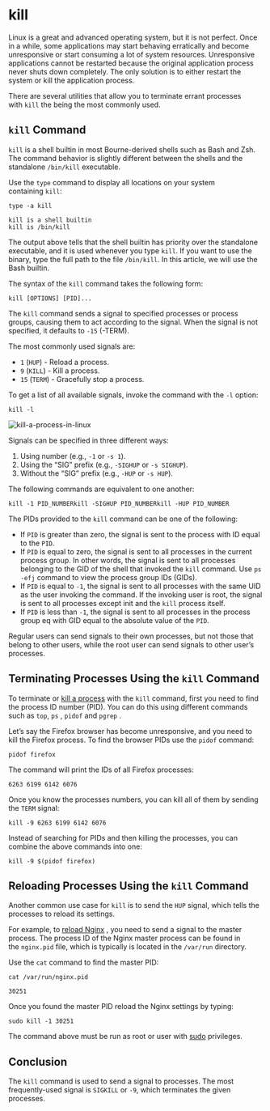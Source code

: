# **kill**

Linux is a great and advanced operating system, but it is not perfect. Once in a while, some applications may start behaving erratically and become unresponsive or start consuming a lot of system resources. Unresponsive applications cannot be restarted because the original application process never shuts down completely. The only solution is to either restart the system or kill the application process.

There are several utilities that allow you to terminate errant processes with `kill` the being the most commonly used.

## `kill` Command

`kill` is a shell builtin in most Bourne-derived shells such as Bash and Zsh. The command behavior is slightly different between the shells and the standalone `/bin/kill` executable.

Use the `type` command to display all locations on your system containing `kill`:

```
type -a kill
```

```
kill is a shell builtin
kill is /bin/kill
```

The output above tells that the shell builtin has priority over the standalone executable, and it is used whenever you type `kill`. If you want to use the binary, type the full path to the file `/bin/kill`. In this article, we will use the Bash builtin.

The syntax of the `kill` command takes the following form:

```
kill [OPTIONS] [PID]...
```

The `kill` command sends a signal to specified processes or process groups, causing them to act according to the signal. When the signal is not specified, it defaults to `-15` (-TERM).

The most commonly used signals are:

* `1` (`HUP`) - Reload a process.
* `9` (`KILL`) - Kill a process.
* `15` (`TERM`) - Gracefully stop a process.

To get a list of all available signals, invoke the command with the `-l` option:

```
kill -l
```

![kill-a-process-in-linux](https://linuxize.com/post/kill-command-in-linux/kill-a-process-in-linux_hu69063a613c0e8baf3bfb360622079274_108622_768x0_resize_q75_lanczos.jpg?ezimgfmt=rs:726x266/rscb87/ng:webp/ngcb87)

Signals can be specified in three different ways:

1. Using number (e.g., `-1` or `-s 1`).
2. Using the “SIG” prefix (e.g., `-SIGHUP` or `-s SIGHUP`).
3. Without the “SIG” prefix (e.g., `-HUP` or `-s HUP`).

The following commands are equivalent to one another:

```
kill -1 PID_NUMBERkill -SIGHUP PID_NUMBERkill -HUP PID_NUMBER
```

The PIDs provided to the `kill` command can be one of the following:

* If `PID` is greater than zero, the signal is sent to the process with ID equal to the `PID`.
* If `PID` is equal to zero, the signal is sent to all processes in the current process group. In other words, the signal is sent to all processes belonging to the GID of the shell that invoked the `kill` command. Use `ps -efj` command to view the process group IDs (GIDs).
* If `PID` is equal to `-1`, the signal is sent to all processes with the same UID as the user invoking the command. If the invoking user is root, the signal is sent to all processes except init and the `kill` process itself.
* If `PID` is less than `-1`, the signal is sent to all processes in the process group eq with GID equal to the absolute value of the `PID`.

Regular users can send signals to their own processes, but not those that belong to other users, while the root user can send signals to other user’s processes.

## **Terminating Processes Using the** `kill` Command

To terminate or [kill a process](https://linuxize.com/post/how-to-kill-a-process-in-linux/) with the `kill` command, first you need to find the process ID number (PID). You can do this using different commands such as `top`, `ps` , `pidof` and `pgrep` .

Let’s say the Firefox browser has become unresponsive, and you need to kill the Firefox process. To find the browser PIDs use the `pidof` command:

```
pidof firefox
```

The command will print the IDs of all Firefox processes:

```
6263 6199 6142 6076
```

Once you know the processes numbers, you can kill all of them by sending the `TERM` signal:

```
kill -9 6263 6199 6142 6076
```

Instead of searching for PIDs and then killing the processes, you can combine the above commands into one:

```
kill -9 $(pidof firefox)
```

## **Reloading Processes Using the** `kill` Command

Another common use case for `kill` is to send the `HUP` signal, which tells the processes to reload its settings.

For example, to [reload Nginx](https://linuxize.com/post/nginx-commands-you-should-know/) , you need to send a signal to the master process. The process ID of the Nginx master process can be found in the `nginx.pid` file, which is typically is located in the `/var/run` directory.

Use the `cat` command to find the master PID:

```
cat /var/run/nginx.pid
```

```
30251
```

Once you found the master PID reload the Nginx settings by typing:

```
sudo kill -1 30251
```

The command above must be run as root or user with [sudo](https://linuxize.com/post/sudo-command-in-linux/) privileges.

## **Conclusion**

The `kill` command is used to send a signal to processes. The most frequently-used signal is `SIGKILL` or `-9`, which terminates the given processes.
